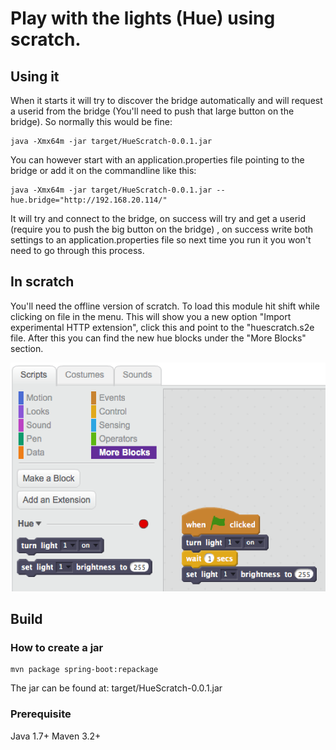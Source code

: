 # Play with the lights (Hue) using scratch.

## Using it

When it starts it will try to discover the bridge automatically and will request a userid from the bridge (You'll need to push that
large button on the bridge). So normally this would be fine:

```
java -Xmx64m -jar target/HueScratch-0.0.1.jar
```

You can however start with an application.properties file pointing to the bridge or add it on the commandline like this:

```
java -Xmx64m -jar target/HueScratch-0.0.1.jar --hue.bridge="http://192.168.20.114/"
```
It will try and connect to the bridge, on success will try and get a userid (require you to push the big button on the bridge)
, on success write both settings to an application.properties file so next time you run it you won't need to go through
this process.

## In scratch
You'll need the offline version of scratch. To load this module hit shift while clicking on file in the menu.
This will show you a new option "Import experimental HTTP extension", click this and point to the "huescratch.s2e file.
After this you can find the new hue blocks under the "More Blocks" section.

![scratch_hue_example](scratch_hue_example.png)

## Build

### How to create a jar
```
mvn package spring-boot:repackage
```
The jar can be found at: target/HueScratch-0.0.1.jar

### Prerequisite
Java 1.7+
Maven 3.2+
